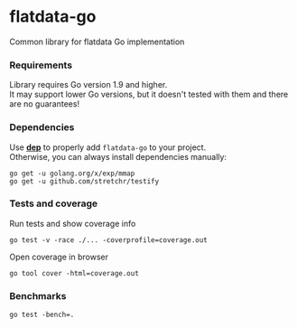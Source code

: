 # flatdata-go
Common library for flatdata Go implementation

### Requirements
Library requires Go version 1.9 and higher.     
It may support lower Go versions, but it doesn't tested with them and there are no guarantees!

### Dependencies
Use [**dep**](https://github.com/golang/dep) to properly add `flatdata-go` to your project.    
Otherwise, you can always install dependencies manually:
```
go get -u golang.org/x/exp/mmap
go get -u github.com/stretchr/testify
```

### Tests and coverage
Run tests and show coverage info
```
go test -v -race ./... -coverprofile=coverage.out
```

Open coverage in browser
```
go tool cover -html=coverage.out
```

### Benchmarks
```
go test -bench=.
```
